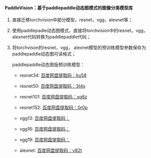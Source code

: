 #### PaddleVision：基于paddlepaddle动态图模式的图像分类模型库

1. 直接迁移torchvision中部分模型，resnet，vgg，alexnet等；

2. 使用paddlepadle动态图模式，直接将torchvision中的resnet，vgg， alexnet代码转换为paddlepaddle代码；

3. 将torchvison的resnet，vgg， alexnet模型的预训练模型参数保存为paddlepaddle动态图可读格式；

   paddlepaddle动态图版预训练模型：
   
   - resnet34: [百度网盘提取码：ku58](https://pan.baidu.com/s/11SS2V0LSKppJ8pTryKVa-A)
   
   - resnet50: [百度网盘提取码：3t4s](https://pan.baidu.com/s/1aRGVMIPNEL6qhUzzwN2MlA)
   
   - resnet101: [百度网盘提取码：sg8z](https://pan.baidu.com/s/1z-B9TGB1jjDstfJBwFqG5A)
   
   - resnet152: [百度网盘提取码：0r0p](https://pan.baidu.com/s/1j_zCsYnLCpdCAKdoOcjcPw)
   
   - vgg13: [百度网盘提取码：]()
   - vgg16: [百度网盘提取码：]()
   - vgg19: [百度网盘提取码：]()
   
   - alexnet: [百度网盘提取码：v82t](https://pan.baidu.com/s/13sztzmcNBu5Yr_KsftVR7Q)

